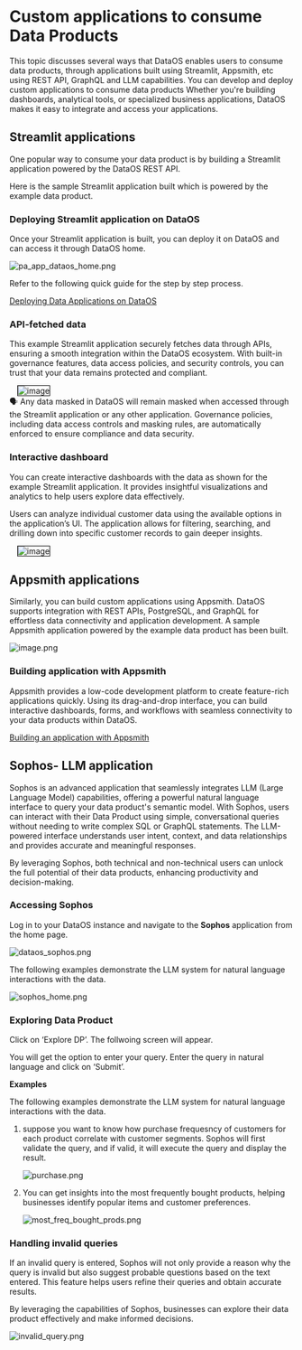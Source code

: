# Custom applications to consume Data Products

This topic discusses several ways that DataOS enables users to consume data products, through  applications built using Streamlit, Appsmith, etc using REST API, GraphQL and LLM capabilities. You can develop and deploy custom applications to consume data products Whether you're building dashboards, analytical tools, or specialized business applications, DataOS makes it easy to integrate and access your applications.

## Streamlit applications

One popular way to consume your data product is by building a Streamlit application powered by the DataOS REST API.

Here is the sample Streamlit application built which is powered by the example data product.

### **Deploying Streamlit application on DataOS**

Once your Streamlit application is built, you can deploy it on DataOS and can access it through DataOS home.

![pa_app_dataos_home.png](/learn/dp_consumer_learn_track/apps_consume_data_products/pa_app_dataos_home.png)

Refer to the following quick guide for the step by step process.

[Deploying Data Applications on DataOS](/quick_guides/deploy_data_app_using_container_stack/)

### **API-fetched data**

This example Streamlit application securely fetches data through APIs, ensuring a smooth integration within the DataOS ecosystem. With built-in governance features, data access policies, and security controls, you can trust that your data remains protected and compliant.

<div style="text-align: left; padding-left: 1em;">
<img src="/learn/dp_consumer_learn_track/apps_consume_data_products/api_fetched_data.png" alt="image" style="max-width: 50%; height: auto; border: 1px solid #000;">
</div>

<!-- ![api_fetched_data.png](/learn/dp_consumer_learn_track/apps_consume_data_products/api_fetched_data.png) -->

<aside class="callout">
🗣 Any data masked in DataOS will remain masked when accessed through the Streamlit application or any other application. Governance policies, including data access controls and masking rules, are automatically enforced to ensure compliance and data security.

</aside>

### **Interactive dashboard**

You can create interactive dashboards with the data as shown for the example Streamlit application. It provides insightful visualizations and analytics to help users explore data effectively. 

Users can analyze individual customer data using the available options in the application’s UI. The application allows for filtering, searching, and drilling down into specific customer records to gain deeper insights.

<div style="text-align: left; padding-left: 1em;">
<img src="/learn/dp_consumer_learn_track/apps_consume_data_products/dashboard.png" alt="image" style="max-width: 50%; height: auto; border: 1px solid #000;">
</div>

<!-- ![dashboard.png](/learn/dp_consumer_learn_track/apps_consume_data_products/dashboard.png) -->

## Appsmith applications

Similarly, you can build custom applications using Appsmith. DataOS supports integration with REST APIs, PostgreSQL, and GraphQL for effortless data connectivity and application development. A sample Appsmith application powered by the example data product has been built.

![image.png](/learn/dp_consumer_learn_track/apps_consume_data_products/image.png)

### **Building application with Appsmith** 

Appsmith provides a low-code development platform to create feature-rich applications quickly. Using its drag-and-drop interface, you can build interactive dashboards, forms, and workflows with seamless connectivity to your data products within DataOS.

[Building an application with Appsmith](/learn/dp_consumer_learn_track/apps_consume_data_products/build_app_appsmith/)

## Sophos- LLM application

Sophos is an advanced application that seamlessly integrates LLM (Large Language Model) capabilities, offering a powerful natural language interface to query your data product's semantic model. With Sophos, users can interact with their Data Product using simple, conversational queries without needing to write complex SQL or GraphQL statements. The LLM-powered interface understands user intent, context, and data relationships and provides accurate and meaningful responses.

By leveraging Sophos, both technical and non-technical users can unlock the full potential of their data products, enhancing productivity and decision-making.

### **Accessing Sophos**

Log in to your DataOS instance and navigate to the **Sophos** application from the home page.

![dataos_sophos.png](/learn/dp_consumer_learn_track/apps_consume_data_products/dataos_sophos.png)

The following examples demonstrate the LLM system for natural language interactions with the data. 

![sophos_home.png](/learn/dp_consumer_learn_track/apps_consume_data_products/sophos_home.png)

### **Exploring Data Product**

Click on ‘Explore DP’. The follwoing screen will appear.

You will get the option to enter your query. Enter the query in natural language and click on ‘Submit’. 

**Examples**

The following examples demonstrate the LLM system for natural language interactions with the data.

1. suppose you want to know how purchase frequesncy of customers for each product correlate with customer segments. Sophos will first validate the query, and if valid, it will execute the query and display the result.
    
    ![purchase.png](/learn/dp_consumer_learn_track/apps_consume_data_products/purchase.png)
    
2. You can get insights into the most frequently bought products, helping businesses identify popular items and customer preferences.
    
    ![most_freq_bought_prods.png](/learn/dp_consumer_learn_track/apps_consume_data_products/most_freq_bought_prods.png)
    

### **Handling invalid queries**

If an invalid query is entered, Sophos will not only provide a reason why the query is invalid but also suggest probable questions based on the text entered. This feature helps users refine their queries and obtain accurate results.

By leveraging the capabilities of Sophos, businesses can explore their data product effectively and make informed decisions.

![invalid_query.png](/learn/dp_consumer_learn_track/apps_consume_data_products/invalid_query.png)

